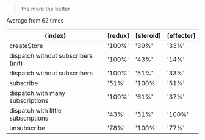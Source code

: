 > the more the better

Average from 62 times

|               (index)               | [redux] | [steroid] | [effector] |
|-------------------------------------|---------|-----------|------------|
|             createStore             | '100%'  |   '39%'   |   '33%'    |
| dispatch without subscribers (init) | '100%'  |   '43%'   |   '14%'    |
|    dispatch without subscribers     | '100%'  |   '51%'   |   '33%'    |
|              subscribe              |  '51%'  |  '100%'   |   '51%'    |
|  dispatch with many subscriptions   | '100%'  |   '61%'   |   '37%'    |
| dispatch with little subscriptions  |  '43%'  |   '51%'   |   '100%'   |
|             unsubscribe             |  '78%'  |  '100%'   |   '77%'    |
